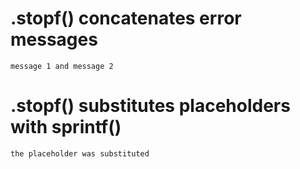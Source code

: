 # .stopf() concatenates error messages

    message 1 and message 2

# .stopf() substitutes placeholders with sprintf()

    the placeholder was substituted

